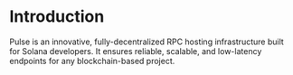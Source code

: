 # Introduction

Pulse is an innovative, fully-decentralized RPC hosting infrastructure built for Solana developers. It ensures reliable, scalable, and low-latency endpoints for any blockchain-based project.